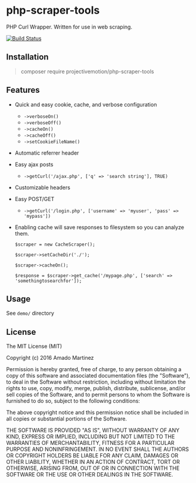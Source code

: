 # php-scraper-tools
PHP Curl Wrapper. Written for use in web scraping.

[![Build Status](https://travis-ci.org/projectivemotion/php-scraper-tools.svg?branch=master)](https://travis-ci.org/projectivemotion/php-scraper-tools)

## Installation
> composer require projectivemotion/php-scraper-tools

## Features
* Quick and easy cookie, cache, and verbose configuration
  * `->verboseOn()`
  * `->verboseOff()`
  * `->cacheOn()`
  * `->cacheOff()`
  * `->setCookieFileName()`
* Automatic referrer header
* Easy ajax posts
  * `->getCurl('/ajax.php', ['q' => 'search string'], TRUE)`
* Customizable headers
* Easy POST/GET
  * `->getCurl('/login.php', ['username' => 'myuser', 'pass' => 'mypass'])`
* Enabling cache will save responses to filesystem so you can analyze them.



      $scraper = new CacheScraper();
      
      $scraper->setCacheDir('./');
      
      $scraper->cacheOn();
      
      $response = $scraper->get_cache('/mypage.php', ['search' => 'somethingtosearchfor']);

## Usage
See `demo/` directory


## License
The MIT License (MIT)

Copyright (c) 2016  Amado Martinez

Permission is hereby granted, free of charge, to any person obtaining a copy
of this software and associated documentation files (the "Software"), to deal
in the Software without restriction, including without limitation the rights
to use, copy, modify, merge, publish, distribute, sublicense, and/or sell
copies of the Software, and to permit persons to whom the Software is
furnished to do so, subject to the following conditions:

The above copyright notice and this permission notice shall be included in all
copies or substantial portions of the Software.

THE SOFTWARE IS PROVIDED "AS IS", WITHOUT WARRANTY OF ANY KIND, EXPRESS OR
IMPLIED, INCLUDING BUT NOT LIMITED TO THE WARRANTIES OF MERCHANTABILITY,
FITNESS FOR A PARTICULAR PURPOSE AND NONINFRINGEMENT. IN NO EVENT SHALL THE
AUTHORS OR COPYRIGHT HOLDERS BE LIABLE FOR ANY CLAIM, DAMAGES OR OTHER
LIABILITY, WHETHER IN AN ACTION OF CONTRACT, TORT OR OTHERWISE, ARISING FROM,
OUT OF OR IN CONNECTION WITH THE SOFTWARE OR THE USE OR OTHER DEALINGS IN THE
SOFTWARE.
